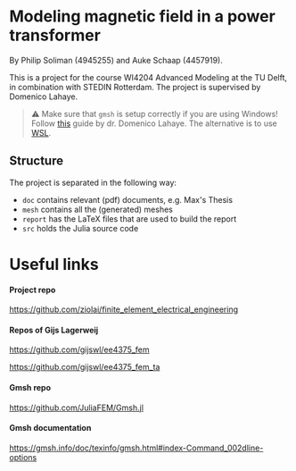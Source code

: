 # Modeling magnetic field in a power transformer
By Philip Soliman (4945255) and Auke Schaap (4457919).

This is a project for the course WI4204 Advanced Modeling at the TU Delft, in combination with STEDIN Rotterdam. The project is supervised by Domenico Lahaye.


> ⚠️ Make sure that `gmsh` is setup correctly if you are using Windows! Follow [this](https://github.com/ziolai/finite_element_electrical_engineering/blob/main/extended-lab-sessions/gmsh/Mesh-Generation-using-Gmsh.ipynb) guide by dr. Domenico Lahaye. The alternative is to use [WSL](https://learn.microsoft.com/en-us/windows/wsl/about).


## Structure

The project is separated in the following way:
- `doc` contains relevant (pdf) documents, e.g. Max's Thesis
- `mesh` contains all the (generated) meshes
- `report` has the LaTeX files that are used to build the report
- `src` holds the Julia source code


# Useful links

#### Project repo
https://github.com/ziolai/finite_element_electrical_engineering

#### Repos of Gijs Lagerweij
https://github.com/gijswl/ee4375_fem

https://github.com/gijswl/ee4375_fem_ta

#### Gmsh repo
https://github.com/JuliaFEM/Gmsh.jl

#### Gmsh documentation 
https://gmsh.info/doc/texinfo/gmsh.html#index-Command_002dline-options
